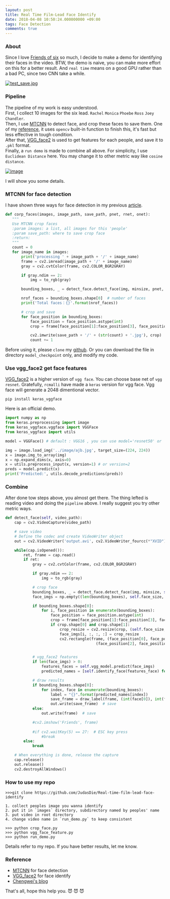 ```yaml
---
layout: post
title: Real Time Film-Lead Face Identify
date: 2018-04-08 10:50:24.000000000 +09:00
tags: Face Detection
comments: true
---
```


### **About**
Since I love [Friends of six](https://zh.wikipedia.org/wiki/%E8%80%81%E5%8F%8B%E8%AE%B0) so much, I decide to make a demo for identifying their faces in the video. BTW, the demo is naive, you can make more effort on this for a better result. And `real time` means on a good GPU rather than a bad PC, since two CNN take a while. 

[![test_save.jpg](https://s20.postimg.org/i5avy6anx/test_save.jpg)](https://postimg.org/image/xe0tby4c9/)

### **Pipeline**
The pipeline of my work is easy understood.<br/>
 First, I collect 10 images for the six lead. `Rachel` `Monica` `Phoebe` `Ross` `Joey` `Chandler`. <br/>
 Then, I use [MTCNN](https://arxiv.org/abs/1604.02878) to detect face, and crop these faces to save them. One of my [reference](https://www.dlology.com/blog/live-face-identification-with-pre-trained-vggface2-model/), it uses `opencv` built-in function to finish this, it's fast but less effective in tough condition.<br/>
 After that, [VGG_face2](https://arxiv.org/abs/1710.08092) is used to get features for each people, and save it to `.pkl` format.<br/>
 Finally, a `run demo` is made to combine all above. For simplicity, I use `Euclidean Distance` here. You may change it to other metric way like `cosine distance`.

[![image](https://github.com/JudasDie/Real-time-film-lead-face-identify/blob/master/output.png)](https://www.youtube.com/watch?v=8yf12Pq379c)

 I will show you some details.<br/>

### **MTCNN for face detection**

 I have shown three ways for face detection in my previous [article](https://judasdie.github.io/2018/04/three-ways-for-face-detection/). 
 ``` python
def corp_faces(images, image_path, save_path, pnet, rnet, onet):
    """
    Use MTCNN crop faces
    :param images: a list, all images for this 'people'
    :param save_path: where to save crop face
    :return:
    """
    count = 0
    for image_name in images:
        print('processing ' + image_path + '/' + image_name)
        frame = cv2.imread(image_path + '/' + image_name)
        gray = cv2.cvtColor(frame, cv2.COLOR_BGR2GRAY)

        if gray.ndim == 2:
            img = to_rgb(gray)

        bounding_boxes, _ = detect_face.detect_face(img, minsize, pnet, rnet, onet, threshold, factor)

        nrof_faces = bounding_boxes.shape[0]  # number of faces
        print('Total faces：{}'.format(nrof_faces))

        # crop and save
        for face_position in bounding_boxes:
            face_position = face_position.astype(int)
            crop = frame[face_position[1]:face_position[3], face_position[0]:face_position[2], :]

            cv2.imwrite(save_path + '/' + (str(count) + '.jpg'), crop)
            count += 1
 ```
 Before using it, please `clone` my [github](https://github.com/JudasDie/Real-time-film-lead-face-identify). Or you can download the file in directory `model_checkpoint` only, and modify my code.

### **Use vgg_face2 get face features**
 [VGG_face2](https://arxiv.org/abs/1710.08092) is a higher version of `vgg face`. You can choose base net of `vgg` `resnet`. Gratefully, `rcmalli` have made a `keras` version for vgg face. Vgg face will generate a 2048 dimentional vector.
 ```
pip install keras_vggface
 ```
 Here is an official demo.
 ```python
import numpy as np
from keras.preprocessing import image
from keras_vggface.vggface import VGGFace
from keras_vggface import utils

model = VGGFace() # default : VGG16 , you can use model='resnet50' or 

img = image.load_img('../image/ajb.jpg', target_size=(224, 224))
x = image.img_to_array(img)
x = np.expand_dims(x, axis=0)
x = utils.preprocess_input(x, version=1) # or version=2
preds = model.predict(x)
print('Predicted:', utils.decode_predictions(preds))
 ```

### **Combine**
After done tow steps above, you almost get there. The thing lefted is reading video and doing the `pipeline` above. I really suggest you try other metric ways.
```python
def detect_face(self, video_path):
    cap = cv2.VideoCapture(video_path)

    # save video
    # Define the codec and create VideoWriter object
    out = cv2.VideoWriter('output.avi', cv2.VideoWriter_fourcc(*"XVID"), 20.0, (720, 400))

    while(cap.isOpened()):
        ret, frame = cap.read()
        if ret:
            gray = cv2.cvtColor(frame, cv2.COLOR_BGR2GRAY)

            if gray.ndim == 2:
                img = to_rgb(gray)

            # crop face
            bounding_boxes, _ = detect_face.detect_face(img, minsize, self.pnet, self.rnet, self.onet, threshold, factor)
            face_imgs = np.empty((len(bounding_boxes), self.face_size, self.face_size, 3))

            if bounding_boxes.shape[0]:
                for i, face_position in enumerate(bounding_boxes):
                    face_position = face_position.astype(int)
                    crop = frame[face_position[1]:face_position[3], face_position[0]:face_position[2], :]
                    if crop.shape[0] and crop.shape[1]:
                        crop_resize = cv2.resize(crop, (self.face_size, self.face_size), interpolation=cv2.INTER_AREA)
                        face_imgs[i, :, :, :] = crop_resize
                        cv2.rectangle(frame, (face_position[0], face_position[1]),
                                        (face_position[2], face_position[3]), (0, 255, 0), 2)


            # vgg_face2 features
            if len(face_imgs) > 0:
                features_faces = self.vgg_model.predict(face_imgs)
                predicted_names = [self.identify_face(features_face) for features_face in features_faces]

            # draw results
            if bounding_boxes.shape[0]:
                for index, face in enumerate(bounding_boxes):
                    label = "{}".format(predicted_names[index])
                    save_frame = draw_label(frame, (int(face[0]), int(face[1])), label)
                    out.write(save_frame)  # save
            else:
                out.write(frame)  # save

            #cv2.imshow('Friends', frame)
            
            #if cv2.waitKey(5) == 27:  # ESC key press
                #break
        else:
            break

    # When everything is done, release the capture
    cap.release()
    out.release()
    cv2.destroyAllWindows()
```

### **How to use my repo**
```
>>>git clone https://github.com/JudasDie/Real-time-film-lead-face-identify
```
```
1. collect peoples image you wanna identify
2. put it in `images` directory, subdirectory named by peoples' name
3. put video in root directory
4. change video name in `run_demo.py` to keep consistent
```
```
>>> python crop_face.py
>>> python vgg_face_feature.py
>>> python run_demo.py
```
Details refer to my repo. If you have better results, let me know.

### **Reference**
- [MTCNN](https://arxiv.org/abs/1604.02878) for face detection
- [VGG_face2](https://arxiv.org/abs/1710.08092) for face identify
- [Chengwei's blog](https://www.dlology.com/blog/live-face-identification-with-pre-trained-vggface2-model/)


That's all, hope this help you. :smiling_imp: :smiling_imp: :smiling_imp:


